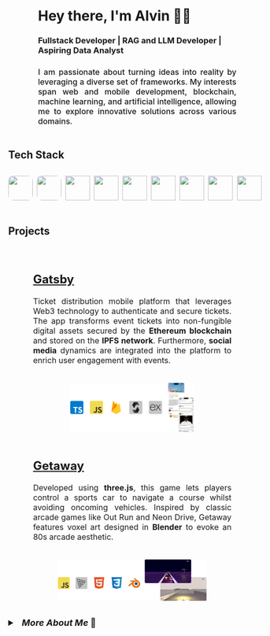 <!-- Header -->
<div style='display: flex; flex-direction: column; align-items: center; justify-content: center; margin: 2%; width: 100%; height: auto'>
    <!-- Profile -->
<!--     <img src='./assets/me.png' alt='Photo of me :)' style='width: 150px; height: 150px; object-fit: cover;'> -->
    <!-- Name and tags -->
    <div style='display: flex; flex-direction: column; justify-content: center; align-items: flex-start; width: 80%'>
        <!-- Name -->
        <h1 style='margin: 0;'>
            Hey there, I'm Alvin 👋🏾
        </h1>
        <!-- Tags -->
        <h3>Fullstack Developer | RAG and LLM Developer | Aspiring Data Analyst</h3>
        <!-- Description -->
        <p style='font-size: medium; font-weight: 500; text-align: justify; margin-top: 2%;'>
            I am passionate about turning ideas into reality by leveraging a diverse set of frameworks. My interests span web and mobile development, blockchain, machine learning, and artificial intelligence, allowing me to explore innovative solutions across various domains.
        </p>
    </div>
</div>

<h2>Tech Stack </h2>

<!-- SPACING -->
<div style='margin: 30px'></div>

<!-- Technical Tools -->
<div style='display: flex; gap: 2%; width: 80%;'>
    <!---->
    <img src="https://cdn.jsdelivr.net/gh/devicons/devicon@latest/icons/typescript/typescript-original.svg" style='height: 50px; width: 50px; border-radius: 10px;'/>
    <!---->
    <img src="https://cdn.jsdelivr.net/gh/devicons/devicon@latest/icons/javascript/javascript-original.svg" style='height: 50px; width: 50px; border-radius: 10px;'/>
    <!---->
    <img src="https://cdn.jsdelivr.net/gh/devicons/devicon@latest/icons/python/python-original.svg" style='height: 50px; width: 50px;'/>
    <!---->
    <img src="https://cdn.jsdelivr.net/gh/devicons/devicon@latest/icons/react/react-original.svg" style='height: 50px; width: 50px;'/>
    <!---->
    <img src="https://cdn.jsdelivr.net/gh/devicons/devicon@latest/icons/mongodb/mongodb-original.svg" style='height: 50px; width: 50px;'/>
    <!---->
    <img src="https://cdn.jsdelivr.net/gh/devicons/devicon@latest/icons/firebase/firebase-original.svg" style='height: 50px; width: 50px;'/>
    <!---->
    <img src="https://cdn.jsdelivr.net/gh/devicons/devicon@latest/icons/matlab/matlab-original.svg" style='height: 50px; width: 50px;'/>
    <!---->
    <img src="https://cdn.jsdelivr.net/gh/devicons/devicon@latest/icons/figma/figma-original.svg" style='height: 50px; width: 50px;'/>
    <!---->
    <img src="https://cdn.jsdelivr.net/gh/devicons/devicon@latest/icons/mysql/mysql-original.svg" style='height: 50px; width: 50px;'/>                   
</div>

<!-- SPACING -->
<div style='margin: 50px'></div>

<!-- Projects -->
<h2>Projects</h2>

<!-- Gatsby -->
<div style='display: flex; flex-direction: column; align-items: center; justify-content: center; width: 100%;'>
    <!-- Details -->
    <div style='font-size: medium; padding: 2%; margin: 2%; border-radius: 5px; width:80%'>
        <h2><a href='https://github.com/karaalv/Gatsby-Public'>Gatsby</a></h2>
        <p style='text-align: justify;'>
            Ticket distribution mobile platform that leverages Web3 technology to authenticate and secure tickets. The app transforms event tickets into non-fungible digital assets secured by the <strong>Ethereum blockchain</strong> and stored on the <strong>IPFS network</strong>. Furthermore, <strong>social media</strong> dynamics are integrated into the platform to enrich user engagement with events.
        </p>
    </div>
    <!-- Image -->
    <img src='./assets/Gatsby.png' style='width: 50%;'/>
</div>

<!-- Getaway -->
<div style='display: flex; flex-direction: column; align-items: center; justify-content: center; width: 100%;'>
    <!-- Details -->
    <div style='font-size: medium; padding: 2%; margin: 2%; border-radius: 5px; width: 80%'>
        <h2><a href='https://github.com/karaalv/Getaway'>Getaway</a></h2>
        <p style='text-align: justify;'>
            Developed using <strong>three.js</strong>, this game lets players control a sports car to navigate a course whilst avoiding oncoming vehicles. Inspired by classic arcade games like Out Run and Neon Drive, Getaway features voxel art designed in <strong>Blender</strong> to evoke an 80s arcade aesthetic.
        </p>
    </div>
    <!-- Image -->
    <img src='./assets/Getaway.png' style='width: 60%;'/>
</div>

<!-- SPACING -->
<br>
<br>

<!-- Additional details drawer -->
<details style='font-size: medium'>
    <summary style='font-size: large; font-weight: bold;'>&nbsp;&nbsp;<i>More About Me</i> 📍</summary>
    <br>
    <ul>
        <li style='margin: 1%'>Pursuing MSc in <strong>Business Analytics</strong> at <strong>Imperial College London</strong></li>
        <li style='margin: 1%'>BEng in <strong>Computer Systems Engineering</strong> from the <strong>University of Warwick</strong></li>
        <li style='margin: 1%'>Previously <strong>Co-Chief Electrical Systems Engineer</strong> at Warwick Racing <strong>Formula Student</strong></li>
    </ul>
</details>
